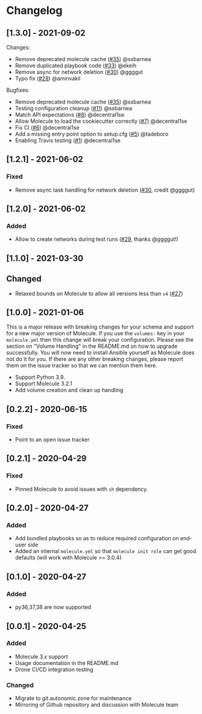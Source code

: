 # Changelog

## [1.3.0] - 2021-09-02

Changes:

- Remove deprecated molecule cache ([#35](https://github.com/ansible-community/molecule-hetznercloud/pull/35)) @ssbarnea
- Remove duplicated playbook code ([#33](https://github.com/ansible-community/molecule-hetznercloud/pull/33)) @ekeih
- Remove async for network deletion ([#30](https://github.com/ansible-community/molecule-hetznercloud/pull/30)) @ggggut
- Typo fix ([#28](https://github.com/ansible-community/molecule-hetznercloud/pull/28)) @aminvakil

Bugfixes:

- Remove deprecated molecule cache ([#35](https://github.com/ansible-community/molecule-hetznercloud/pull/35)) @ssbarnea
- Testing configuration cleanup ([#11](https://github.com/ansible-community/molecule-hetznercloud/pull/11)) @ssbarnea
- Match API expectations ([#8](https://github.com/ansible-community/molecule-hetznercloud/pull/8)) @decentral1se
- Allow Molecule to load the cookiecutter correctly ([#7](https://github.com/ansible-community/molecule-hetznercloud/pull/7)) @decentral1se
- Fix CI ([#6](https://github.com/ansible-community/molecule-hetznercloud/pull/6)) @decentral1se
- Add a missing entry point option to setup.cfg ([#5](https://github.com/ansible-community/molecule-hetznercloud/pull/5)) @tadeboro
- Enabling Travis testing ([#1](https://github.com/ansible-community/molecule-hetznercloud/pull/1)) @decentral1se

## [1.2.1] - 2021-06-02

### Fixed

- Remove async task handling for network deletion ([#30](https://github.com/ansible-community/molecule-hetznercloud/pull/30), credit @ggggut)

## [1.2.0] - 2021-06-02

### Added

- Allow to create networks during test runs ([#29](https://github.com/ansible-community/molecule-hetznercloud/pull/29), thanks @ggggut!)

## [1.1.0] - 2021-03-30

## Changed

- Relaxed bounds on Molecule to allow all versions less than `v4` ([#27](https://github.com/ansible-community/molecule-hetznercloud/pull/27))

## [1.0.0] - 2021-01-06

This is a major release with breaking changes for your schema and support for a
new major version of Molecule. If you use the `volumes:` key in your
`molecule.yml` then this change will break your configuration. Please see the
section on "Volume Handling" in the README.md on how to upgrade successfully.
You will now need to install Ansible yourself as Molecule does not do it for
you. If there are any other breaking changes, please report them on the issue
tracker so that we can mention them here.

- Support Python 3.9.
- Support Molecule 3.2.1
- Add volume creation and clean up handling

## [0.2.2] - 2020-06-15

### Fixed

- Point to an open issue tracker

## [0.2.1] - 2020-04-29

### Fixed

- Pinned Molecule to avoid issues with `sh` dependency.

## [0.2.0] - 2020-04-27

### Added

- Add bundled playbooks so as to reduce required configuration on end-user side
- Added an internal `molecule.yml` so that `molecule init role` can get good defaults (will work with Molecule >= 3.0.4)

## [0.1.0] - 2020-04-27

### Added

- py36,37,38 are now supported

## [0.0.1] - 2020-04-25

### Added

- Molecule 3.x support
- Usage documentation in the README.md
- Drone CI/CD integration testing

### Changed

- Migrate to git.autonomic.zone for maintenance
- Mirroring of Github repository and discussion with Molecule team
